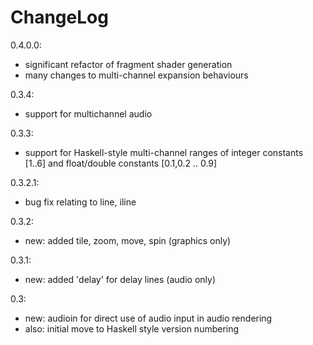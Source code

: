# ChangeLog

0.4.0.0:
- significant refactor of fragment shader generation
- many changes to multi-channel expansion behaviours

0.3.4:
- support for multichannel audio

0.3.3:

- support for Haskell-style multi-channel ranges of integer constants [1..6] and float/double constants [0.1,0.2 .. 0.9]

0.3.2.1:

- bug fix relating to line, iline

0.3.2:

- new: added tile, zoom, move, spin (graphics only)

0.3.1:

- new: added 'delay' for delay lines (audio only)

0.3:

- new: audioin for direct use of audio input in audio rendering
- also: initial move to Haskell style version numbering
